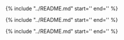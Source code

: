 {%
  include "../README.md"
  start='<!--overview-start-->'
  end='<!--overview-end-->'
%}

{%
  include "../README.md"
  start='<!--body-1-start-->'
  end='<!--body-1-end-->'
%}

{%
  include "../README.md"
  start='<!--body-2-start-->'
  end='<!--body-2-end-->'
%}
